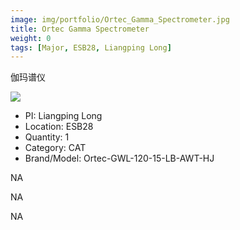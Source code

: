 ```yaml
---
image: img/portfolio/Ortec_Gamma_Spectrometer.jpg
title: Ortec Gamma Spectrometer
weight: 0
tags: [Major, ESB28, Liangping Long]
---
```


伽玛谱仪

<!--more-->

![](../../img/portfolio/Ortec_Gamma_Spectrometer.jpg)

- PI: Liangping Long
- Location: ESB28
- Quantity: 1
- Category: CAT
- Brand/Model: Ortec-GWL-120-15-LB-AWT-HJ

NA

NA

NA
